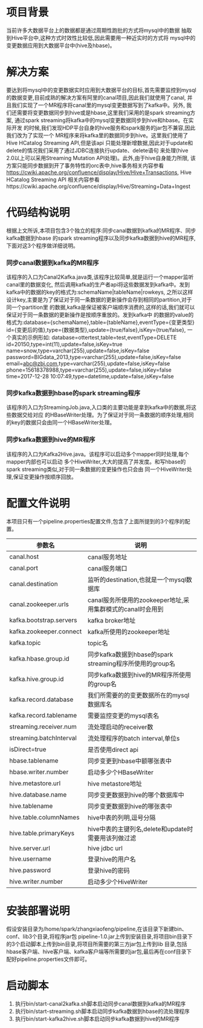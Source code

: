 # 项目背景
当前许多大数据平台上的数据都是通过周期性跑批的方式将mysql中的数据
抽取到Hive平台中,这种方式时效性比较低,因此需要用一种近实时的方式将
mysql中的变更数据应用到大数据平台中(hive及hbase)。
# 解决方案
要达到将mysql中的变更数据实时应用到大数据平台的目标,首先需要监控到mysql
的数据变更,目前成熟的解决方案有阿里的canal项目,因此我们就使用了canal,
并且我们实现了一个MR程序将canal里的mysql变更数据写到了kafka中。另外,
我们还需要将变更数据同步到hive或是hbase,这里我们采用的是spark streaming方案,
通过spark streaming将kafka中的mysql变更数据同步到hive和hbase。在实际开发
的时候,我们发现HDP平台自身的hive服务和spark服务的jar包不兼容,因此我们改为了实现一个
MR程序来将kafka里的数据同步到hive。这里我们使用了Hive HCatalog Streaming API,但是该api
只能处理新增数据,因此对于update和delete的情况我们采用了通过JDBC连接执行update、delete语句
来处理(hive 2.0以上可以采用Streaming Mutation API处理)。此外,由于hive自身能力所限,
该方案只能同步数据到开了事务特性的orc表中,hive事务相关内容参看
https://cwiki.apache.org/confluence/display/Hive/Hive+Transactions, Hive HCatalog Streaming API
相关内容参看https://cwiki.apache.org/confluence/display/Hive/Streaming+Data+Ingest

# 代码结构说明
根据上文所诉,本项目包含3个独立的程序:同步canal数据到kafka的MR程序、同步kafka数据到hbase
的spark streaming程序以及同步kafka数据到hive的MR程序,下面对这3个程序做详细说明。

### 同步canal数据到kafka的MR程序
该程序的入口为Canal2Kafka.java类,该程序比较简单,就是运行一个mapper监听canal里的数据变化,
然后调用kafka的生产者api将这些数据发到kafka中。发到kafka中的数据的key的格式为:schemaName|tableName|rowkeys,
之所以这样设计key,主要是为了保证对于同一条数据的更新操作会存到相同的partition,对于同一个partition里
的数据,kafka是保证被客户端顺序消费的,这样的话,我们就可以保证对于同一条数据的更新操作是按顺序重放的。发到kafka中
的数据的value的格式为:database={schemaName},table={tableName},eventType={变更类型}  id={变更后的值},type={数据类型},update={true/false},isKey={true/false},
一个真实的示例形如:
database=ottertest,table=test,eventType=DELETE	id=20150,type=int(11),update=false,isKey=true	name=snow,type=varchar(255),update=false,isKey=false	password=BIGdata_2013,type=varchar(255),update=false,isKey=false	email=abc@zbj.com,type=varchar(255),update=false,isKey=false	phone=15618378988,type=varchar(255),update=false,isKey=false	time=2017-12-28 10:07:49,type=datetime,update=false,isKey=false

### 同步kafka数据到hbase的spark streaming程序
该程序的入口为StreamingJob.java,入口类的主要功能是拿到kafka中的数据,将这些数据交给对应
的HBaseWriter处理。为了保证对于同一条数据的顺序处理,相同的key的数据只会由同一个HBaseWriter处理。

### 同步kafka数据到hive的MR程序
该程序的入口为Kafka2Hive.java。该程序可以启动多个mapper同时处理,每个mapper内部也可以启动
多个HiveWriter,大大的提高了并发度。和写hbase的spark streaming类似,对于同一条数据的变更操作也只会由
同一个HiveWriter处理,保证变更操作按顺序回放。

# 配置文件说明
本项目只有一个pipeline.properties配置文件,包含了上面所提到的3个程序的配置。


参数名|说明
----------|------
canal.host|canal服务地址
canal.port|canal服务端口
canal.destination|监听的destination,也就是一个mysql数据库
canal.zookeeper.urls|canal服务所使用的zookeeper地址,采用集群模式的canal时会用到
kafka.bootstrap.servers|kafka broker地址
kafka.zookeeper.connect|kafka所使用的zookeeper地址
kafka.topic| topic名
kafka.hbase.group.id|同步kafka数据到hbase的spark streaming程序所使用的group名
kafka.hive.group.id|同步kafka数据到hive的MR程序所使用的group名
kafka.record.database|我们所需要的的变更数据所在的mysql数据库名
kafka.record.tablename|需要监控变更的mysql表名
streaming.receiver.num|流处理启动的receiver数
streaming.batchInterval|流处理程序的batch interval,单位s
isDirect=true|是否使用direct api
hbase.tablename|同步变更到hbase中额哪张表中
hbase.writer.number|启动多少个HBaseWriter
hive.metastore.url|hive metastore地址
hive.database.name|同步变更数据到hive的哪个数据库中
hive.tablename|同步变更数据到hive的哪张表中
hive.table.columnNames|hive中表的列明,逗号分隔
hive.table.primaryKeys|hive中表的主键列名,delete和update时需要用该列做过滤
hive.server.url|hive jdbc url
hive.username|登录hive的用户名
hive.password|登录hive的密码
hive.writer.number|启动多少个HiveWriter
# 安装部署说明
假设安装目录为/home/spark/zhangxiaofeng/pipeline,在该目录下新建bin、conf、lib3个目录,将程序jar包
pipeline-1.0.jar上传到安装目录,将项目bin目录下的3个启动脚本上传到bin目录,将项目所需要的第三方jar包上传到lib
目录,包括hbase客户端、hive客户端、kafka客户端等所需要的jar包,最后再在conf目录下配好pipeline.properties文件即可。
# 启动脚本
1. 执行bin/start-canal2kafka.sh脚本启动同步canal数据到kafka的MR程序
2. 执行bin/start-streaming.sh脚本启动同步kafka数据到hbase的流处理程序
3. 执行bin/start-kafka2hive.sh脚本启动同步kafka数据到hive的MR程序